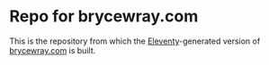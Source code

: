 # Repo for brycewray.com

This is the repository from which the [Eleventy](https://11ty.io)-generated version of [brycewray.com](https://brycewray.com) is built.